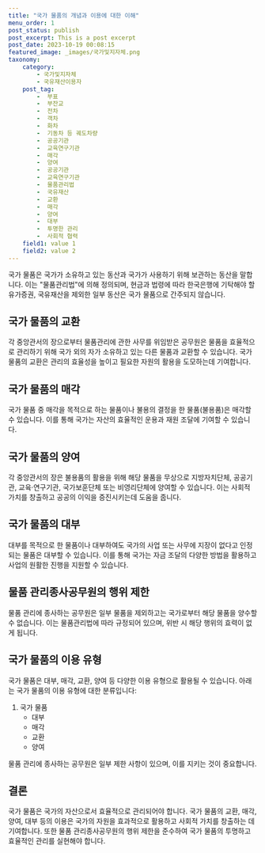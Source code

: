 ```yaml
---
title: "국가 물품의 개념과 이용에 대한 이해"
menu_order: 1
post_status: publish
post_excerpt: This is a post excerpt
post_date: 2023-10-19 00:08:15
featured_image: _images/국가및지자체.png
taxonomy:
    category:
        - 국가및지자체
        - 국유재산이용자
    post_tag:
        -  부표
        -  부잔교
        -  전차
        -  객차
        -  화차
        -  기동차 등 궤도차량
        -  공공기관
        -  교육연구기관
        -  매각
        -  양여
        -  공공기관
        -  교육연구기관
        -  물품관리법
        -  국유재산
        -  교환
        -  매각
        -  양여
        -  대부
        -  투명한 관리
        -  사회적 협력
    field1: value 1
    field2: value 2
---
```




국가 물품은 국가가 소유하고 있는 동산과 국가가 사용하기 위해 보관하는 동산을 말합니다. 이는 "물품관리법"에 의해 정의되며, 현금과 법령에 따라 한국은행에 기탁해야 할 유가증권, 국유재산을 제외한 일부 동산은 국가 물품으로 간주되지 않습니다.

## 국가 물품의 교환

각 중앙관서의 장으로부터 물품관리에 관한 사무를 위임받은 공무원은 물품을 효율적으로 관리하기 위해 국가 외의 자가 소유하고 있는 다른 물품과 교환할 수 있습니다. 국가 물품의 교환은 관리의 효율성을 높이고 필요한 자원의 활용을 도모하는데 기여합니다.

## 국가 물품의 매각

국가 물품 중 매각을 목적으로 하는 물품이나 불용의 결정을 한 물품(불용품)은 매각할 수 있습니다. 이를 통해 국가는 자산의 효율적인 운용과 재원 조달에 기여할 수 있습니다.

## 국가 물품의 양여

각 중앙관서의 장은 불용품의 활용을 위해 해당 물품을 무상으로 지방자치단체, 공공기관, 교육·연구기관, 국가보훈단체 또는 비영리단체에 양여할 수 있습니다. 이는 사회적 가치를 창출하고 공공의 이익을 증진시키는데 도움을 줍니다.

## 국가 물품의 대부

대부를 목적으로 한 물품이나 대부하여도 국가의 사업 또는 사무에 지장이 없다고 인정되는 물품은 대부할 수 있습니다. 이를 통해 국가는 자금 조달의 다양한 방법을 활용하고 사업의 원활한 진행을 지원할 수 있습니다.

## 물품 관리종사공무원의 행위 제한

물품 관리에 종사하는 공무원은 일부 물품을 제외하고는 국가로부터 해당 물품을 양수할 수 없습니다. 이는 물품관리법에 따라 규정되어 있으며, 위반 시 해당 행위의 효력이 없게 됩니다.

## 국가 물품의 이용 유형

국가 물품은 대부, 매각, 교환, 양여 등 다양한 이용 유형으로 활용될 수 있습니다. 아래는 국가 물품의 이용 유형에 대한 분류입니다:

1. 국가 물품
   - 대부
   - 매각
   - 교환
   - 양여

물품 관리에 종사하는 공무원은 일부 제한 사항이 있으며, 이를 지키는 것이 중요합니다.

## 결론

국가 물품은 국가의 자산으로서 효율적으로 관리되어야 합니다. 국가 물품의 교환, 매각, 양여, 대부 등의 이용은 국가의 자원을 효과적으로 활용하고 사회적 가치를 창출하는 데 기여합니다. 또한 물품 관리종사공무원의 행위 제한을 준수하여 국가 물품의 투명하고 효율적인 관리를 실현해야 합니다.
